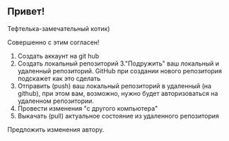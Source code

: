 ## Привет!

Тефтелька-замечательный котик)

Совершенно с этим согласен!

1. Создать аккаунт на git hub
2. Создать локальный репозиторий
3."Подружить" ваш локальный и удаленный репозиторий. GitHub при создании нового репозитория подскажет как это сделать
4. Отправить (push) ваш локальный репозиторий в удаленный (на github), при этом вам, возможно, нужно будет авторизоваться на удаленном репозитории.
5. Провести изменения "с другого компьютера"
6. Выкачать (pull) актуальное состояние из удаленного репозитория

Предложить изменения автору.
